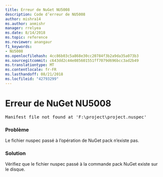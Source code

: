 ```yaml
---
title: Erreur de NuGet NU5008
description: Code d’erreur de NU5008
author: mishra14
ms.author: anmishr
manager: rrelyea
ms.date: 8/14/2018
ms.topic: reference
ms.reviewer: anangaur
f1_keywords:
- NU5008
ms.openlocfilehash: 4cc86b03c5a868e30cc20784f3b2a9da35a073b3
ms.sourcegitcommit: c643dd2c44e085601551ff7079d696bcc3ad2b49
ms.translationtype: MT
ms.contentlocale: fr-FR
ms.lasthandoff: 08/21/2018
ms.locfileid: "42793299"
---
```

# <a name="nuget-error-nu5008"></a>Erreur de NuGet NU5008
<pre>Manifest file not found at 'F:\project\project.nuspec'</pre>

### <a name="issue"></a>Problème

Le fichier nuspec passé à l’opération de NuGet pack n’existe pas.


### <a name="solution"></a>Solution

Vérifiez que le fichier nuspec passé à la commande pack NuGet existe sur le disque.

